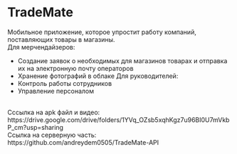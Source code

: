 # TradeMate
Мобильное приложение, которое упростит работу компаний, поставляющих товары в магазины.<br>
Для мерчендайзеров:
- Создание заявок о необходимых для магазинов товарах и отправка их на электронную почту операторов
- Хранение фотографий в облаке
Для руководителей:
- Контроль работы сотрудников
- Управление персоналом
<br>
Сссылка на apk файл и видео: https://drive.google.com/drive/folders/1YVq_OZsb5xqhKgz7u96BI0U7mVkbP_cm?usp=sharing<br>
Ссылка на серверную часть: https://github.com/andreydem0505/TradeMate-API
